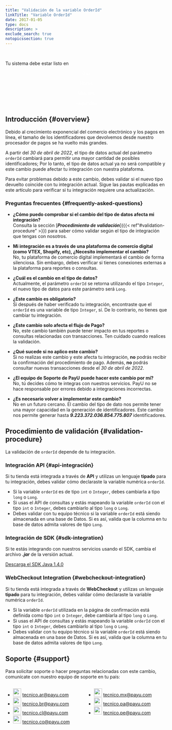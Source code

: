 ```yaml
---
title: "Validación de la variable OrderId"
linkTitle: "Variable OrderId"
date: 2017-01-05
type: docs
description: > 
exclude_search: true
notopicssection: true
---
```

<script src="/js/countdown.js"></script>
<br>
<div id="MainCounter">
    <p class="CounterHeader">Tu sistema debe estar listo en</p>
    <div class="CounterContent">
      <div id="DaysDiv">
        <p id="days"></p>
        <p style="color:white;text-align:center;">Días</p>
      </div>
      <div id="HoursDiv">
        <p id="hours"></p>
        <p style="color:white;text-align:center;">Horas</p>
      </div>
      <div id="MinutesDiv">
        <p id="minutes"></p>
        <p style="color:white;text-align:center;">Minutos</p>
      </div>
      <div id="SecondsDiv">
        <p id="seconds"></p>
        <p style="color:white;text-align:center;">Segundos</p>
      </div>
    </div>  
</div>

## Introducción {#overview}
Debido al crecimiento exponencial del comercio electrónico y los pagos en línea, el tamaño de los identificadores que devolvemos desde nuestro procesador de pagos se ha vuelto más grandes.

A partir del _30 de abril de 2022_, el tipo de datos actual del parámetro `orderId` cambiará para permitir una mayor cantidad de posibles identificadores; Por lo tanto, el tipo de datos actual ya no será compatible y este cambio puede afectar tu integración con nuestra plataforma.

Para evitar problemas debido a este cambio, debes validar si el nuevo tipo devuelto coincide con tu integración actual. Sigue las pautas explicadas en este artículo para verificar si tu integración requiere una actualización.

### Preguntas frecuentes {#frequently-asked-questions}

* **¿Cómo puedo comprobar si el cambio del tipo de datos afecta mi integración?**<br>Consulta la sección [_**Procedimiento de validación**_]({{< ref"#validation-procedure" >}}) para saber cómo validar según el tipo de integración que tengas con nosotros.

* **Mi integración es a través de una plataforma de comercio digital (como VTEX, Shopify, etc), ¿Necesito implementar el cambio?**<br>No, tu plataforma de comercio digital implementará el cambio de forma silenciosa. Sin embargo, debes verificar si tienes conexiones externas a la plataforma para reportes o consultas.

* **¿Cuál es el cambio en el tipo de datos?**<br>Actualmente, el parámetro `orderId` se retorna utilizando el tipo `Integer`, el nuevo tipo de datos para este parámetro será `Long`.

* **¿Este cambio es obligatorio?**<br>Si después de haber verificado tu integración, encontraste que el `orderId` es una variable de tipo `Integer`, sí. De lo contrario, no tienes que cambiar tu integración.

* **¿Este cambio solo afecta el flujo de Pago?**<br>No, este cambio también puede tener impacto en tus reportes o consultas relacionadas con transacciones. Ten cuidado cuando realices la validación.

* **¿Qué sucede si no aplico este cambio?**<br>Si no realizas este cambio y este afecta tu integración, **no** podrás recibir la confirmación del procedimiento de pago. Además, **no** podrás consultar nuevas transacciones desde el _30 de abril de 2022_.

* **¿El equipo de Soporte de PayU puede hacer este cambio por mí?**<br>No, tú decides cómo te integras con nuestros servicios. PayU no se hace responsable por errores debido a integraciones incorrectas.

* **¿Es necesario volver a implementar este cambio?**<br>No en un futuro cercano. El cambio del tipo de dato nos permite tener una mayor capacidad en la generación de identificadores. Este cambio nos permite generar hasta _**9.223.372.036.854.775.807**_ identificadores.

## Procedimiento de validación {#validation-procedure}
La validación de `orderId` depende de tu integración.

### Integración API {#api-integración}
Si tu tienda está integrada a través de **API** y utilizas un lenguaje **tipado** para tu integración, debes validar cómo declaraste la variable numérica `orderId`.

* Si la variable `orderId` es de tipo `int` o `Integer`, debes cambiarla a tipo `long` o `Long`.
* Si usas el API de consultas y estás mapeando la variable `orderId` con el tipo `int` o `Integer`, debes cambiarlo al tipo `long` o `Long`.
* Debes validar con tu equipo técnico si la variable `orderId` está siendo almacenada en una base de Datos. Si es así, valida que la columna en tu base de datos admita valores de tipo `Long`.

### Integración de SDK {#sdk-integration}
Si te estás integrando con nuestros servicios usando el SDK, cambia el archivo _**.jar**_ de la versión actual.

<a href="http://developers.payulatam.com/sdk/java/payu-java-sdk-1.4.0.zip" target="_blank" class="payu-btn-green">Descarga el SDK Java 1.4.0</a>

### WebCheckout Integration {#webcheckout-integration}
Si tu tienda está integrada a través de **WebCheckout** y utilizas un lenguaje **tipado** para tu integración, debes validar cómo declaraste la variable numérica `orderId`.

* Si la variable `orderId` utilizada en la página de confirmación está definida como tipo `int` o `Integer`, debe cambiarla al tipo `long` o `Long`.
* Si usas el API de consultas y estás mapeando la variable `orderId` con el tipo `int` o `Integer`, debes cambiarlo al tipo `long` o `Long`.
* Debes validar con tu equipo técnico si la variable `orderId` está siendo almacenada en una base de Datos. Si es así, valida que la columna en tu base de datos admita valores de tipo `Long`.

## Soporte {#support}
Para solicitar soporte o hacer preguntas relacionadas con este cambio, comunícate con nuestro equipo de soporte en tu país:

<div style="display: flex;">
  <div style="float: left;width: 50%;">
    <ul>
      <li><img src="/assets/Argentina.png" width="25px"/> <a href="tecnico.ar@payu.com">tecnico.ar@payu.com</a></li>
      <li><img src="/assets/Brasil.png" width="25px"/> <a href="tecnico.br@payu.com">tecnico.br@payu.com</a></li>
      <li><img src="/assets/Chile.png" width="25px"/> <a href="tecnico.cl@payu.com">tecnico.cl@payu.com</a></li>
      <li><img src="/assets/Colombia.png" width="25px"/> <a href="tecnico.co@payu.com">tecnico.co@payu.com</a></li>
    </ul>
  </div>
  <div style="float: left;width: 50%;">
    <ul>
      <li><img src="/assets/Mexico.png" width="25px"/> <a href="tecnico.mx@payu.com">tecnico.mx@payu.com</a></li>
      <li><img src="/assets/Panama.png" width="25px"/> <a href="tecnico.pa@payu.com">tecnico.pa@payu.com</a></li>
      <li><img src="/assets/Peru.png" width="25px"/> <a href="tecnico.pe@payu.com">tecnico.pe@payu.com</a></li>
    </ul>
  </div>
</div>